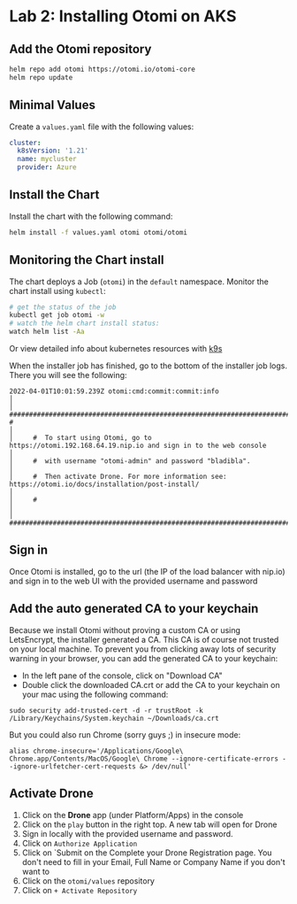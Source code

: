 # Lab 2: Installing Otomi on AKS

## Add the Otomi repository

```bash
helm repo add otomi https://otomi.io/otomi-core
helm repo update
```

## Minimal Values

Create a `values.yaml` file with the following values:

```yaml
cluster:
  k8sVersion: '1.21'
  name: mycluster
  provider: Azure
```

## Install the Chart

Install the chart with the following command:

```bash
helm install -f values.yaml otomi otomi/otomi
```

## Monitoring the Chart install

The chart deploys a Job (`otomi`) in the `default` namespace. Monitor the chart install using `kubectl`:

```bash
# get the status of the job
kubectl get job otomi -w
# watch the helm chart install status:
watch helm list -Aa
```

Or view detailed info about kubernetes resources with [k9s](https://k9scli.io)

When the installer job has finished, go to the bottom of the installer job logs. There you will see the following:

```
2022-04-01T10:01:59.239Z otomi:cmd:commit:commit:info                                                                                                                      │
│     ######################################################################################## #                                                                                                                                                                      │
│     #  To start using Otomi, go to https://otomi.192.168.64.19.nip.io and sign in to the web console                                                                       │
│     #  with username "otomi-admin" and password "bladibla".                                                                                                                │
│     #  Then activate Drone. For more information see: https://otomi.io/docs/installation/post-install/                                                                     │
│     #                                                                                                                                                                      │
│     ########################################################################################################################################
```

## Sign in

Once Otomi is installed, go to the url (the IP of the load balancer with nip.io) and sign in to the web UI with the provided username and password

## Add the auto generated CA to your keychain

Because we install Otomi without proving a custom CA or using LetsEncrypt, the installer generated a CA. This CA is of course not trusted on your local machine. To prevent you from clicking away lots of security warning in your browser, you can add the generated CA to your keychain:

- In the left pane of the console, click on "Download CA"
- Double click the downloaded CA.crt or add the CA to your keychain on your mac using the following command:

```
sudo security add-trusted-cert -d -r trustRoot -k /Library/Keychains/System.keychain ~/Downloads/ca.crt
```

But you could also run Chrome (sorry guys ;) in insecure mode:

```
alias chrome-insecure='/Applications/Google\ Chrome.app/Contents/MacOS/Google\ Chrome --ignore-certificate-errors --ignore-urlfetcher-cert-requests &> /dev/null'
```

## Activate Drone

1. Click on the **Drone** app (under Platform/Apps) in the console
2. Click on the `play` button in the right top. A new tab will open for Drone
3. Sign in locally with the provided username and password.
4. Click on `Authorize Application`
5. Click on `Submit on the Complete your Drone Registration page. You don't need to fill in your Email, Full Name or Company Name if you don't want to
6. Click on the `otomi/values` repository
7. Click on `+ Activate Repository`
